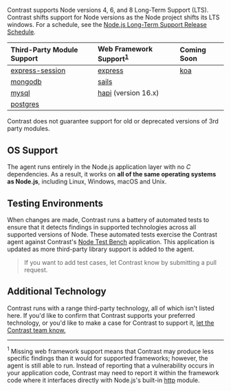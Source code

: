 <!--
title: "Supported Technologies"
description: "List of supported technologies"
tags: "installation Node agent frameworks support troubleshooting nodejs javascript modules"
-->

Contrast supports Node versions 4, 6, and 8 Long-Term Support (LTS). Contrast shifts support for Node versions as the Node project shifts its LTS windows. For a schedule, see the [Node.js Long-Term Support Release Schedule](https://github.com/nodejs/LTS).

Third-Party Module Support                                     | Web Framework Support<sup>[1](#footnote1)</sup>           | Coming Soon
:-----                                                         | :----                                                     | :-------
[express-session](https://github.com/expressjs/session)        | [express](http://expressjs.com)                           | [koa](https://www.npmjs.com/package/koa)
[mongodb](https://docs.mongodb.org/ecosystem/drivers/node-js/) | [sails](http://sailsjs.org/)                              |
[mysql](https://www.npmjs.com/package/mysql)                   | [hapi](https://www.npmjs.com/package/hapi) (version 16.x) |
[postgres](https://www.npmjs.com/package/pg)                   |                                                           |

Contrast does not guarantee support for old or deprecated versions of 3rd party modules.

## OS Support

The agent runs entirely in the Node.js application layer with no *C* dependencies. As a result, it works on **all of the same operating systems as Node.js**, including Linux, Windows, macOS and Unix.

## Testing Environments

When changes are made, Contrast runs a battery of automated tests to ensure that it detects findings in supported technologies across all supported versions of Node. These automated tests exercise the Contrast agent against Contrast's [Node Test Bench](https://github.com/Contrast-Security-OSS/NodeTestBench) application. This application is updated as more third-party library support is added to the agent. 

> If you want to add test cases, let Contrast know by submitting a pull request. 

## Additional Technology 

Contrast runs with a range third-party technology, all of which isn't listed here. If you'd like to confirm that Contrast supports your preferred technology, or you'd like to make a case for Contrast to support it, [let the Contrast team know.](mailto:bugs@contrastsecurity.com)

***
<a name="footnote1"><sup>1</sup></a> Missing web framework support means that Contrast may produce less specific findings than it would for supported frameworks; however, the agent is still able to run. Instead of reporting that a vulnerability occurs in your application code, Contrast may need to report it within the framework code where it interfaces directly with Node.js's built-in [http](https://nodejs.org/api/http.html) module. 
